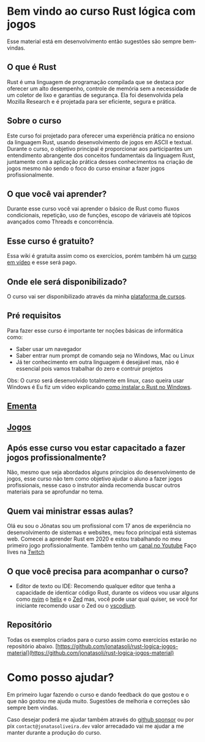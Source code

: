 # Bem vindo ao curso Rust lógica com jogos

Esse material está em desenvolvimento então sugestões são sempre bem-vindas.

## O que é Rust
Rust é uma linguagem de programação compilada que se destaca por oferecer um alto desempenho, controle de memória sem a necessidade de um coletor de lixo e garantias de segurança. Ela foi desenvolvida pela Mozilla Research e é projetada para ser eficiente, segura e prática.

## Sobre o curso
Este curso foi projetado para oferecer uma experiência prática no ensiono da linguagem Rust, usando desenvolvimento de jogos em ASCII e textual. Durante o curso, o objetivo principal é proporcionar aos participantes um entendimento abrangente dos conceitos fundamentais da linguagem Rust, juntamente com a aplicação prática desses conhecimentos na criação de jogos mesmo não sendo o foco do curso ensinar a fazer jogos profissionalmente.

## O que você vai aprender?
Durante esse curso você vai aprender o básico de Rust como fluxos condicionais, repetição, uso de funções, escopo de váriaveis até tópicos avançados como Threads e concorrência.


## Esse curso é gratuito?
Essa wiki é gratuita assim como os exercícios, porém também há um [curso em vídeo](https://hackerspace.jonatasoliveira.dev/courses-page/rust-logica-com-jogos/) e esse será pago.

## Onde ele será disponibilizado?
O curso vai ser disponibilizado através da minha [plataforma de cursos](https://hackerspace.jonatasoliveira.dev/).


## Pré requisitos
Para fazer esse curso é importante ter noções básicas de informática como:
- Saber usar um navegador
- Saber entrar num prompt de comando seja no Windows, Mac ou Linux
- Já ter conhecimento em outra linguagem é desejável mas, não é essencial pois vamos trabalhar do zero e contruir projetos

Obs: O curso será desenvolvido totalmente em linux, caso queira usar Windows é  Eu fiz um vídeo explicando [como instalar o Rust no Windows](https://www.youtube.com/watch?v=KB7n4NCVuGg).

## [Ementa](./INDICE.md)
## [Jogos](./Jogos.md)

## Após esse curso vou estar capacitado a fazer jogos profissionalmente?
Não, mesmo que seja abordados alguns principios do desenvolvimento de jogos, esse curso não tem como objetivo ajudar o aluno a fazer jogos profissionais, nesse caso o instrutor
ainda recomenda buscar outros materiais para se aprofundar no tema.

## Quem vai ministrar essas aulas?
Olá eu sou o Jônatas sou um profissional com 17 anos de experiência no desenvolvimento de sistemas e websites, meu foco principal está sistemas web. Comecei a aprender Rust em 2020 e estou trabalhando no meu primeiro jogo profissionalmente.
Também tenho um [canal no Youtube](https://www.youtube.com/@devjonatas)
Faço lives na [Twitch](https://www.twitch.tv/devjonatas)

## O que você precisa para acompanhar o curso?

- Editor de texto ou IDE: Recomendo qualquer editor que tenha a capacidade de identicar código Rust, durante os vídeos vou usar alguns como [nvim](https://neovim.io/) o [helix](https://helix-editor.com/) e o [Zed](https://zed.dev/) mas, você pode usar qual quiser, se você for iniciante recomendo usar o Zed ou o [vscodium](https://vscodium.com/).

## Repositório
Todas os exemplos criados para o curso assim como exercicíos estarão no repositório abaixo.
[https://github.com/jonatasoli/rust-logica-jogos-material](https://github.com/jonatasoli/rust-logica-jogos-material)

# Como posso ajudar?
Em primeiro lugar fazendo o curso e dando feedback do que gostou e o que não gostou me ajuda muito. Sugestões de melhoria e correções são sempre bem vindas.

Caso desejar poderá me ajudar também através do [github sponsor](https://github.com/sponsors/jonatasoli) ou por pix `contact@jonatasoliveira.dev` valor arrecadado vai me ajudar a me manter durante a produção do curso.
